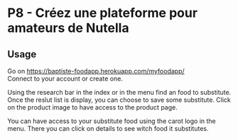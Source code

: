 # P8 - 	Créez une plateforme pour amateurs de Nutella


## Usage
Go on https://baptiste-foodapp.herokuapp.com/myfoodapp/  
Connect to your account or create one.

Using the research bar in the index or in the menu find an food to substitute.
Once the reslut list is display, you can choose to save some substitute.
Click on the product image to have access to the product page.

You can have access to your substitute food using the carot logo in the menu.
There you can click on details to see witch food it substitutes.

